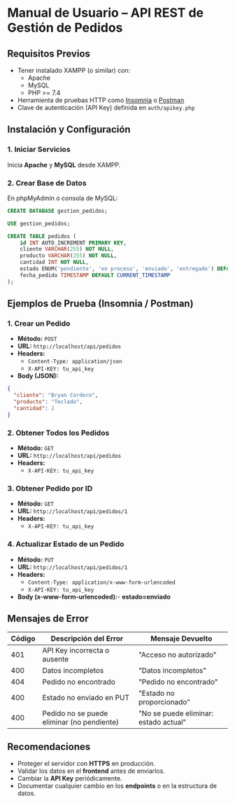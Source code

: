 # Manual de Usuario – API REST de Gestión de Pedidos

## Requisitos Previos

- Tener instalado XAMPP (o similar) con:
  - Apache
  - MySQL
  - PHP >= 7.4
- Herramienta de pruebas HTTP como [Insomnia](https://insomnia.rest/) o [Postman](https://www.postman.com/)
- Clave de autenticación (API Key) definida en `auth/apikey.php`

## Instalación y Configuración

### 1. Iniciar Servicios

Inicia **Apache** y **MySQL** desde XAMPP.

### 2. Crear Base de Datos

En phpMyAdmin o consola de MySQL:

```sql
CREATE DATABASE gestion_pedidos;

USE gestion_pedidos;

CREATE TABLE pedidos (
    id INT AUTO_INCREMENT PRIMARY KEY,
    cliente VARCHAR(255) NOT NULL,
    producto VARCHAR(255) NOT NULL,
    cantidad INT NOT NULL,
    estado ENUM('pendiente', 'en proceso', 'enviado', 'entregado') DEFAULT 'pendiente',
    fecha_pedido TIMESTAMP DEFAULT CURRENT_TIMESTAMP
);
```

## Ejemplos de Prueba (Insomnia / Postman)

### 1. Crear un Pedido

- **Método:** `POST`
- **URL:** `http://localhost/api/pedidos`
- **Headers:**
  - `Content-Type: application/json`
  - `X-API-KEY: tu_api_key`
- **Body (JSON):**

```json
{
  "cliente": "Bryan Cordero",
  "producto": "Teclado",
  "cantidad": 2
}
```

### 2. Obtener Todos los Pedidos

- **Método:** `GET`
- **URL:** `http://localhost/api/pedidos`
- **Headers:**
  - `X-API-KEY: tu_api_key`

### 3. Obtener Pedido por ID

- **Método:** `GET`
- **URL:** `http://localhost/api/pedidos/1`
- **Headers:**
  - `X-API-KEY: tu_api_key`

### 4. Actualizar Estado de un Pedido

- **Método:** `PUT`
- **URL:** `http://localhost/api/pedidos/1`
- **Headers:**
  - `Content-Type: application/x-www-form-urlencoded`
  - `X-API-KEY: tu_api_key`
- **Body (x-www-form-urlencoded):**- **estado=enviado**

## Mensajes de Error

| Código | Descripción del Error                      | Mensaje Devuelto                      |
| ------ | ------------------------------------------ | ------------------------------------- |
| 401    | API Key incorrecta o ausente               | "Acceso no autorizado"                |
| 400    | Datos incompletos                          | "Datos incompletos"                   |
| 404    | Pedido no encontrado                       | "Pedido no encontrado"                |
| 400    | Estado no enviado en PUT                   | "Estado no proporcionado"             |
| 400    | Pedido no se puede eliminar (no pendiente) | "No se puede eliminar: estado actual" |

## Recomendaciones

- Proteger el servidor con **HTTPS** en producción.
- Validar los datos en el **frontend** antes de enviarlos.
- Cambiar la **API Key** periódicamente.
- Documentar cualquier cambio en los **endpoints** o en la estructura de datos.
